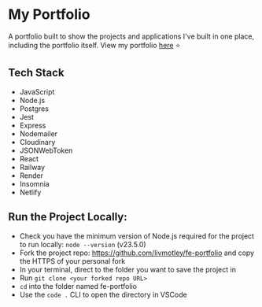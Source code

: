 # My Portfolio
A portfolio built to show the projects and applications I've built in one place, including the portfolio itself. View my portfolio [here](https://livmotley-portfolio.netlify.app/) ⭐️

## Tech Stack
- JavaScript
- Node.js
- Postgres
- Jest
- Express
- Nodemailer
- Cloudinary
- JSONWebToken
- React
- Railway
- Render
- Insomnia
- Netlify

## Run the Project Locally:
- Check you have the minimum version of Node.js required for the project to run locally: `node --version` (v23.5.0)
- Fork the project repo: https://github.com/livmotley/fe-portfolio and copy the HTTPS of your personal fork
- In your terminal, direct to the folder you want to save the project in
- Run `git clone <your forked repo URL>`
- `cd` into the folder named fe-portfolio
- Use the `code .` CLI to open the directory in VSCode


